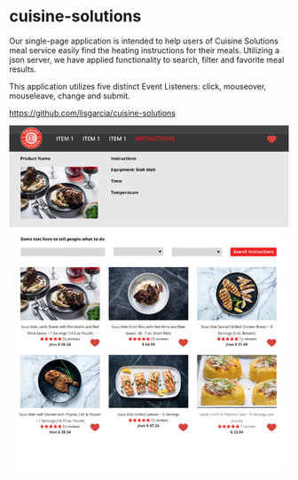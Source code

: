 # cuisine-solutions

Our single-page application is intended to help users of Cuisine Solutions meal service easily find the heating instructions for their meals. Utilizing a json server, we have applied functionality to search, filter and favorite meal results. 

This application utilizes five distinct Event Listeners: click, mouseover, mouseleave, change and submit. 

https://github.com/lisgarcia/cuisine-solutions

<img src = "src/img/wireframe 5.18.23.png">
